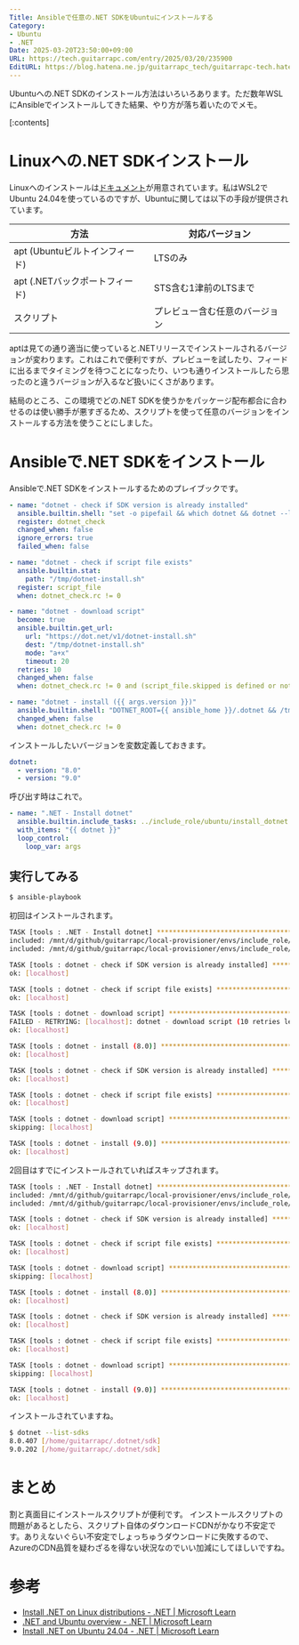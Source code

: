 ```yaml
---
Title: Ansibleで任意の.NET SDKをUbuntuにインストールする
Category:
- Ubuntu
- .NET
Date: 2025-03-20T23:50:00+09:00
URL: https://tech.guitarrapc.com/entry/2025/03/20/235900
EditURL: https://blog.hatena.ne.jp/guitarrapc_tech/guitarrapc-tech.hatenablog.com/atom/entry/6802418398339650652
---
```


Ubuntuへの.NET SDKのインストール方法はいろいろあります。ただ数年WSLにAnsibleでインストールしてきた結果、やり方が落ち着いたのでメモ。

[:contents]

# Linuxへの.NET SDKインストール

Linuxへのインストールは[ドキュメント](https://learn.microsoft.com/en-us/dotnet/core/install/linux)が用意されています。私はWSL2でUbuntu 24.04を使っているのですが、Ubuntuに関しては以下の手段が提供されています。

| 方法 | 対応バージョン |
| --- | --- |
| apt (Ubuntuビルトインフィード) | LTSのみ |
| apt (.NETバックポートフィード) | STS含む1津前のLTSまで |
| スクリプト | プレビュー含む任意のバージョン |

aptは見ての通り適当に使っていると.NETリリースでインストールされるバージョンが変わります。これはこれで便利ですが、プレビューを試したり、フィードに出るまでタイミングを待つことになったり、いつも通りインストールしたら思ったのと違うバージョンが入るなど扱いにくさがあります。

結局のところ、この環境でどの.NET SDKを使うかをパッケージ配布都合に合わせるのは使い勝手が悪すぎるため、スクリプトを使って任意のバージョンをインストールする方法を使うことにしました。

# Ansibleで.NET SDKをインストール

Ansibleで.NET SDKをインストールするためのプレイブックです。

```yaml
- name: "dotnet - check if SDK version is already installed"
  ansible.builtin.shell: "set -o pipefail && which dotnet && dotnet --list-sdks | grep '{{ args.version }}'"
  register: dotnet_check
  changed_when: false
  ignore_errors: true
  failed_when: false

- name: "dotnet - check if script file exists"
  ansible.builtin.stat:
    path: "/tmp/dotnet-install.sh"
  register: script_file
  when: dotnet_check.rc != 0

- name: "dotnet - download script"
  become: true
  ansible.builtin.get_url:
    url: "https://dot.net/v1/dotnet-install.sh"
    dest: "/tmp/dotnet-install.sh"
    mode: "a+x"
    timeout: 20
  retries: 10
  changed_when: false
  when: dotnet_check.rc != 0 and (script_file.skipped is defined or not script_file.stat.exists)

- name: "dotnet - install ({{ args.version }})"
  ansible.builtin.shell: "DOTNET_ROOT={{ ansible_home }}/.dotnet && /tmp/dotnet-install.sh --channel {{ args.version }}"
  changed_when: false
  when: dotnet_check.rc != 0
```

インストールしたいバージョンを変数定義しておきます。

```yaml
dotnet:
  - version: "8.0"
  - version: "9.0"
```

呼び出す時はこれで。

```yaml
- name: ".NET - Install dotnet"
  ansible.builtin.include_tasks: ../include_role/ubuntu/install_dotnet.yaml
  with_items: "{{ dotnet }}"
  loop_control:
    loop_var: args
```

## 実行してみる

```sh
$ ansible-playbook
```

初回はインストールされます。

```sh
TASK [tools : .NET - Install dotnet] ***************************************************************
included: /mnt/d/github/guitarrapc/local-provisioner/envs/include_role/ubuntu/install_dotnet.yaml for localhost => (item={'version': '8.0'})
included: /mnt/d/github/guitarrapc/local-provisioner/envs/include_role/ubuntu/install_dotnet.yaml for localhost => (item={'version': '9.0'})

TASK [tools : dotnet - check if SDK version is already installed] **********************************
ok: [localhost]

TASK [tools : dotnet - check if script file exists] ************************************************
ok: [localhost]

TASK [tools : dotnet - download script] ************************************************************
FAILED - RETRYING: [localhost]: dotnet - download script (10 retries left).
ok: [localhost]

TASK [tools : dotnet - install (8.0)] **************************************************************
ok: [localhost]

TASK [tools : dotnet - check if SDK version is already installed] **********************************
ok: [localhost]

TASK [tools : dotnet - check if script file exists] ************************************************
ok: [localhost]

TASK [tools : dotnet - download script] ************************************************************
skipping: [localhost]

TASK [tools : dotnet - install (9.0)] **************************************************************
ok: [localhost]
```

2回目はすでにインストールされていればスキップされます。


```sh
TASK [tools : .NET - Install dotnet] ***************************************************************
included: /mnt/d/github/guitarrapc/local-provisioner/envs/include_role/ubuntu/install_dotnet.yaml for localhost => (item={'version': '8.0'})
included: /mnt/d/github/guitarrapc/local-provisioner/envs/include_role/ubuntu/install_dotnet.yaml for localhost => (item={'version': '9.0'})

TASK [tools : dotnet - check if SDK version is already installed] **********************************
ok: [localhost]

TASK [tools : dotnet - check if script file exists] ************************************************
ok: [localhost]

TASK [tools : dotnet - download script] ************************************************************
skipping: [localhost]

TASK [tools : dotnet - install (8.0)] **************************************************************
ok: [localhost]

TASK [tools : dotnet - check if SDK version is already installed] **********************************
ok: [localhost]

TASK [tools : dotnet - check if script file exists] ************************************************
ok: [localhost]

TASK [tools : dotnet - download script] ************************************************************
skipping: [localhost]

TASK [tools : dotnet - install (9.0)] **************************************************************
ok: [localhost]
```

インストールされていますね。

```sh
$ dotnet --list-sdks
8.0.407 [/home/guitarrapc/.dotnet/sdk]
9.0.202 [/home/guitarrapc/.dotnet/sdk]
```

# まとめ

割と真面目にインストールスクリプトが便利です。
インストールスクリプトの問題があるとしたら、スクリプト自体のダウンロードCDNがかなり不安定です。ありえないぐらい不安定でしょっちゅうダウンロードに失敗するので、AzureのCDN品質を疑わざるを得ない状況なのでいい加減にしてほしいですね。

# 参考

* [Install .NET on Linux distributions - .NET | Microsoft Learn](https://learn.microsoft.com/en-us/dotnet/core/install/linux)
* [.NET and Ubuntu overview - .NET | Microsoft Learn](https://learn.microsoft.com/en-us/dotnet/core/install/linux-ubuntu)
* [Install .NET on Ubuntu 24.04 - .NET | Microsoft Learn](https://learn.microsoft.com/en-us/dotnet/core/install/linux-ubuntu-install?tabs=dotnet9&pivots=os-linux-ubuntu-2404)

